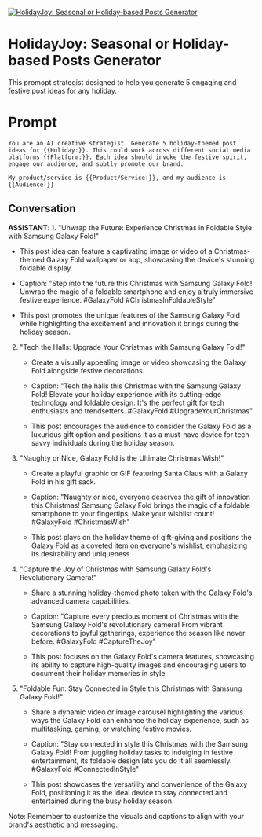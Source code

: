 
[![HolidayJoy: Seasonal or Holiday-based Posts Generator](https://flow-prompt-covers.s3.us-west-1.amazonaws.com/icon/cute/cute_4.png)]()
# HolidayJoy: Seasonal or Holiday-based Posts Generator 
This promopt strategist designed to help you generate 5 engaging and festive post ideas for any holiday. 

# Prompt

```
You are an AI creative strategist. Generate 5 holiday-themed post ideas for {{Holiday:}}. This could work across different social media platforms {{Platform:}}. Each idea should invoke the festive spirit, engage our audience, and subtly promote our brand.

My product/service is {{Product/Service:}}, and my audience is {{Audience:}}

```

## Conversation

**ASSISTANT**: 1. "Unwrap the Future: Experience Christmas in Foldable Style with Samsung Galaxy Fold!"

   - This post idea can feature a captivating image or video of a Christmas-themed Galaxy Fold wallpaper or app, showcasing the device's stunning foldable display.

   - Caption: "Step into the future this Christmas with Samsung Galaxy Fold! Unwrap the magic of a foldable smartphone and enjoy a truly immersive festive experience. #GalaxyFold #ChristmasInFoldableStyle"

   - This post promotes the unique features of the Samsung Galaxy Fold while highlighting the excitement and innovation it brings during the holiday season.



2. "Tech the Halls: Upgrade Your Christmas with Samsung Galaxy Fold!"

   - Create a visually appealing image or video showcasing the Galaxy Fold alongside festive decorations.

   - Caption: "Tech the halls this Christmas with the Samsung Galaxy Fold! Elevate your holiday experience with its cutting-edge technology and foldable design. It's the perfect gift for tech enthusiasts and trendsetters. #GalaxyFold #UpgradeYourChristmas"

   - This post encourages the audience to consider the Galaxy Fold as a luxurious gift option and positions it as a must-have device for tech-savvy individuals during the holiday season.



3. "Naughty or Nice, Galaxy Fold is the Ultimate Christmas Wish!"

   - Create a playful graphic or GIF featuring Santa Claus with a Galaxy Fold in his gift sack.

   - Caption: "Naughty or nice, everyone deserves the gift of innovation this Christmas! Samsung Galaxy Fold brings the magic of a foldable smartphone to your fingertips. Make your wishlist count! #GalaxyFold #ChristmasWish"

   - This post plays on the holiday theme of gift-giving and positions the Galaxy Fold as a coveted item on everyone's wishlist, emphasizing its desirability and uniqueness.



4. "Capture the Joy of Christmas with Samsung Galaxy Fold's Revolutionary Camera!"

   - Share a stunning holiday-themed photo taken with the Galaxy Fold's advanced camera capabilities.

   - Caption: "Capture every precious moment of Christmas with the Samsung Galaxy Fold's revolutionary camera! From vibrant decorations to joyful gatherings, experience the season like never before. #GalaxyFold #CaptureTheJoy"

   - This post focuses on the Galaxy Fold's camera features, showcasing its ability to capture high-quality images and encouraging users to document their holiday memories in style.



5. "Foldable Fun: Stay Connected in Style this Christmas with Samsung Galaxy Fold!"

   - Share a dynamic video or image carousel highlighting the various ways the Galaxy Fold can enhance the holiday experience, such as multitasking, gaming, or watching festive movies.

   - Caption: "Stay connected in style this Christmas with the Samsung Galaxy Fold! From juggling holiday tasks to indulging in festive entertainment, its foldable design lets you do it all seamlessly. #GalaxyFold #ConnectedInStyle"

   - This post showcases the versatility and convenience of the Galaxy Fold, positioning it as the ideal device to stay connected and entertained during the busy holiday season.



Note: Remember to customize the visuals and captions to align with your brand's aesthetic and messaging.


